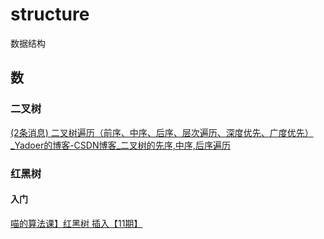 # structure

数据结构

## 数

### 二叉树

[(2条消息) 二叉树遍历（前序、中序、后序、层次遍历、深度优先、广度优先）_Yadoer的博客-CSDN博客_二叉树的先序,中序,后序遍历](https://blog.csdn.net/My_Jobs/article/details/43451187)

### 红黑树

#### 入门

[喵的算法课】红黑树 插入【11期】](https://www.bilibili.com/video/BV1BB4y1X7u3/?vd_source=eabc2c22ae7849c2c4f31815da49f209)
